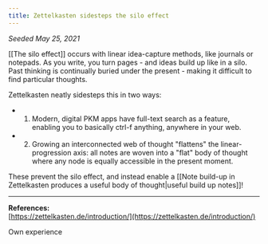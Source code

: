 ```yaml
---
title: Zettelkasten sidesteps the silo effect
---
```


*Seeded May 25, 2021*

[[The silo effect]] occurs with linear idea-capture methods, like journals or notepads. As you write, you turn pages - and ideas build up like in a silo. Past thinking is continually buried under the present - making it difficult to find particular thoughts.

Zettelkasten neatly sidesteps this in two ways:
- 1) Modern, digital PKM apps have full-text search as a feature, enabling you to basically ctrl-f anything, anywhere in your web.
- 2) Growing an interconnected web of thought "flattens" the linear-progression axis: all notes are woven into a "flat" body of thought where any node is equally accessible in the present moment. 

These prevent the silo effect, and instead enable a [[Note build-up in Zettelkasten produces a useful body of thought|useful build up notes]]!

---
**References:**  
[https://zettelkasten.de/introduction/](https://zettelkasten.de/introduction/)  

Own experience
